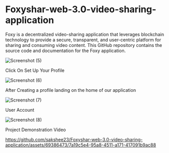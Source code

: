 # Foxyshar-web-3.0-video-sharing-application
Foxy is a decentralized video-sharing application that leverages blockchain technology to provide a secure, transparent, and user-centric platform for sharing and consuming video content. This GitHub repository contains the source code and documentation for the Foxy application.

![Screenshot (5)](https://github.com/sakshee23/Foxyshar-web-3.0-video-sharing-application/assets/69386473/c027f538-0150-4eac-b3b6-6d4a8be9f26e)

Click On Set Up Your Profile

![Screenshot (6)](https://github.com/sakshee23/Foxyshar-web-3.0-video-sharing-application/assets/69386473/84c39745-4439-4136-af6b-9df4e77ca31c)


After Creating a profile landing on the home of our application

![Screenshot (7)](https://github.com/sakshee23/Foxyshar-web-3.0-video-sharing-application/assets/69386473/0cc96381-3424-4773-852a-e193d11934d9)


User Account 

![Screenshot (8)](https://github.com/sakshee23/Foxyshar-web-3.0-video-sharing-application/assets/69386473/72e953b5-553c-4716-b3fb-9c0e32f09522)


Project Demonstration Video

https://github.com/sakshee23/Foxyshar-web-3.0-video-sharing-application/assets/69386473/7a19c5e4-95a8-4511-a171-417091b9ac88
